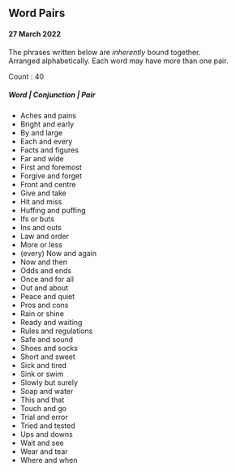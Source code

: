 ## Word Pairs  
#### 27 March 2022
The phrases written below are *inherently* bound together. <br>
Arranged alphabetically. Each word may have more than one pair. <br>

Count : 40

##### Word | Conjunction | Pair
- Aches and pains <br>
- Bright and early <br>
- By and large <br>
- Each and every <br>
- Facts and figures <br>
- Far and wide <br>
- First and foremost <br>
- Forgive and forget <br>
- Front and centre <br>
- Give and take <br>
- Hit and miss <br>
- Huffing and puffing <br>
- Ifs or buts <br>
- Ins and outs <br>
- Law and order <br>
- More or less <br>
- (every) Now and again <br>
- Now and then <br>
- Odds and ends <br>
- Once and for all <br>
- Out and about <br>
- Peace and quiet <br>
- Pros and cons <br>
- Rain or shine <br>
- Ready and waiting <br>
- Rules and regulations <br>
- Safe and sound <br>
- Shoes and socks <br>
- Short and sweet <br>
- Sick and tired <br>
- Sink or swim <br>
- Slowly but surely <br>
- Soap and water <br>
- This and that <br>
- Touch and go <br>
- Trial and error <br>
- Tried and tested <br>
- Ups and downs <br>
- Wait and see <br>
- Wear and tear <br>
- Where and when <br>

